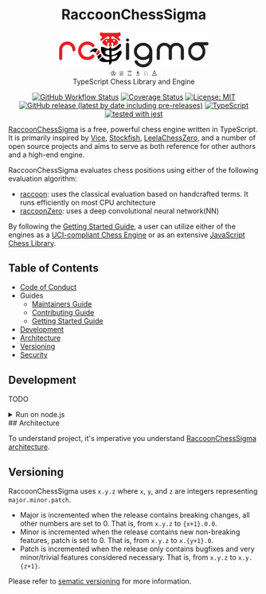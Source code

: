 <h1 align="center">RaccoonChessSigma</h1>
<p align="center">
  <img width="300" src="https://raw.githubusercontent.com/medegw01/RaccoonChessSigma-website/main/static/img/rcsigma%20logo.png">
  <br/>
  ♔ ♕ ♖ ♗ ♘ ♙<br/>
  TypeScript Chess Library and Engine
</p>
<p align="center">
    <a href="https://github.com/medegw01/RaccoonChessSigma/actions" ><img alt="GitHub Workflow Status" src="https://img.shields.io/github/workflow/status/medegw01/RaccoonChessSigma/CLI%20Build?label=CI%20build&style=flat"></a>
    <a href='https://coveralls.io/github/medegw01/RaccoonChessSigma?branch=main'><img src='https://coveralls.io/repos/github/medegw01/RaccoonChessSigma/badge.svg?branch=main' alt='Coverage Status' /></a>
    <a href="https://github.com/medegw01/RaccoonChessSigma/blob/main/LICENSE" ><img alt="License: MIT" src="https://img.shields.io/badge/License-MIT-yellow.svg"></a>
    <a href="https://github.com/medegw01/RaccoonChessSigma/releases/latest" ><img alt="GitHub release (latest by date including pre-releases)" src="https://img.shields.io/github/v/release/medegw01/RaccoonChessSigma?include_prereleases&label=latest&style=flat"></a>
    <a href="http://www.typescriptlang.org/" ><img alt="TypeScript" src="https://img.shields.io/badge/%3C%2F%3E-TypeScript-%230074c1.svg"></a> 
    <a href="https://github.com/facebook/jest" ><img alt="tested with jest" src="https://img.shields.io/badge/tested_with-jest-99424f.svg"></a>    
</p>

[RaccoonChessSigma](httSp://rcsigma.org/) is a free, powerful chess engine written in TypeScript. It is primarily inspired by [Vice](https://www.youtube.com/user/BlueFeverSoft/aboutg), [Stockfish](https://stockfishchess.org/), [LeelaChessZero](https://lczero.org/), and a number of open source projects and aims to serve as both reference for other authors and a high-end engine.

RaccoonChessSigma evaluates chess positions using either of the following evaluation algorithm:

- [raccoon](./rcsigma/evaluate/rc/rc.md): uses the classical evaluation based on handcrafted terms. It runs efficiently on most CPU architecture
- [raccoonZero](./rcsigma/evaluate/rc0/rc0.md): uses a deep convolutional neural network(NN)

By following the [Getting Started Guide](./docs/getting_started_guide.md), a user can utilize either of the engines as a [UCI-compliant Chess Engine](./rcsigma/ui/uci/uci.md) or as an extensive [JavaScript Chess Library](./rcsigma/ui/api/api.md).

## Table of Contents

- [Code of Conduct](./docs/code_of_conduct.md)
- Guides
  - [Maintainers Guide](./docs/maintainers.md)
  - [Contributing Guide](./docs/contributing.md)
  - [Getting Started Guide](./docs/getting_started_guide.md)
- [Development](#development)
- [Architecture](./docs/architecture.md)
- [Versioning](#versioning)
- [Security](./docs/security.md)

## Development

TODO
<details>
<summary>Run on node.js</summary>

<p></p>

Running code using threads.js in node works out of the box.

Note that we wrap the native `Worker`, so `new Worker("./foo/bar")` will resolve the path relative to the module that calls it, not relative to the current working directory.

That aligns it with the behavior when bundling the code with webpack or parcel.

</details>
## Architecture

To understand project, it's imperative you understand [RaccoonChessSigma architecture](./docs/architecture.md).

## Versioning

RaccoonChessSigma uses `x.y.z` where `x`, `y`, and `z` are integers representing `major.minor.patch`.

- Major is incremented when the release contains breaking changes, all other numbers are set to 0. That is, from `x.y.z` to `{x+1}.0.0`.
- Minor is incremented when the release contains new non-breaking features, patch is set to 0. That is, from `x.y.z` to `x.{y+1}.0`.
- Patch is incremented when the release only contains bugfixes and very minor/trivial features considered necessary. That is, from `x.y.z` to `x.y.{z+1}`.

Please refer to [sematic versioning](https://semver.org/) for more information.
